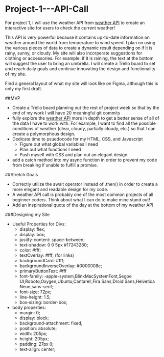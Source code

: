 # Project-1---API-Call
For project 1, I will use the weather API from [weather API](https://www.weatherapi.com/) to create an interactive site for users to check the current weather!

This API is very powerful because it contains up-to-date information on weather around the world from temperature to wind speed. I plan on using the various pieces of data to create a dynamic result depending on if it is rainy, sunny, or cloudy. My site will also incorperate suggestions for clothing or accessories. For example, if it is raining, the text at the bottom will suggest the user to bring an umbrella. I will create a Trello board to set and reach daily goals and continue innovating the design and functionality of my site. 

Find a general layout of what my site will look like on Figma, although this is only my first draft. 


##MVP 
- Create a Trello board planning out the rest of project week so that by the end of my work I will have 20 meaningful git commits
- fully explore the [weather API](https://www.weatherapi.com) more in depth to get a better sense of all of the data I have to work with. For example, I want to find all the possible conditions of weather (clear, cloudy, partially cloudy, etc.) so that I can create a polymorphous design. 
- Dedicate time to psuedocode for my HTML, CSS, and Javascript
    - Figure out what global variables I need
    - Plan out what functions I need 
    - Push myself with CSS and plan out an elegant design
- add a catch method into my async function in order to prevent my code from breaking if unable to fulfill a promise. 


##Stretch Goals
- Correctly utilize the await operator instead of .then() in order to create a more elegant and readable design for my code. 
- A weather API call is probably one of the most common projects of all beginner coders. Think about what I can do to make mine stand out!
- Add an inspirational quote of the day at the bottom of my weather API

###Designing my Site
- Useful Properties for Divs: 
    - display: flex;
    - display: box;
    - justify-content: space-between;
    - text-shadow: 0 0 5px #17243280;
    - color: #fff;
    - textOverlay: #fff; (for links)
    - backgroundCard: #fff;
    - backgroundInverseOverlay: #0000008c;
    - primaryButtonText: #fff
    - font-family: -apple-system,BlinkMacSystemFont,Segoe UI,Roboto,Oxygen,Ubuntu,Cantarell,Fira Sans,Droid Sans,Helvetica Neue,sans-serif;
    - font-size: 72px;
    - line-height: 1.5;
    - box-sizing: border-box;
- body properties:
    - margin: 0;
    - display: block;
    - background-attachment: fixed;
    - position: absolute;
    - width: 205px;
    - height: 205px;
    - padding: 27px 0;
    - text-align: center;
